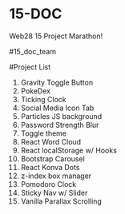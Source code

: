 # 15-DOC

Web28 15 Project Marathon!

#15_doc_team

#Project List
1. Gravity Toggle Button
2. PokeDex
3. Ticking Clock
4. Social Media Icon Tab
5. Particles JS background
6. Password Strength Blur
7. Toggle theme
8. React Word Cloud
9. React localStorage w/ Hooks
10. Bootstrap Carousel
11. React Konva Dots
12. z-index box manager
13. Pomodoro Clock
14. Sticky Nav w/ Slider
15. Vanilla Parallax Scrolling
